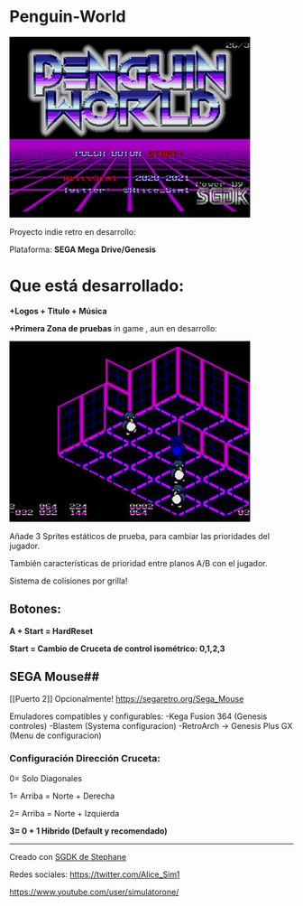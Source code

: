 # Penguin-World

![Titulo](https://raw.githubusercontent.com/alicesim1/Penguin-World/main/screenshot/titulo.jpg)

Proyecto indie retro en desarrollo:

Plataforma: **SEGA Mega Drive/Genesis**

# Que está desarrollado: #
**+Logos + Titulo + Música**

**+Primera Zona de pruebas** in game , aun en desarrollo:

![Test Zone 1](https://raw.githubusercontent.com/alicesim1/Penguin-World/main/screenshot/testzone1.jpg)

Añade 3 Sprites estáticos de prueba, para cambiar las prioridades del jugador.

También características de prioridad entre planos A/B con el jugador.

Sistema de colisiones por grilla!

## Botones: ##
**A + Start = HardReset**

**Start = Cambio de Cruceta de control isométrico: 0,1,2,3**


## SEGA Mouse##
[[Puerto 2]] Opcionalmente!
https://segaretro.org/Sega_Mouse

Emuladores compatibles y configurables:
-Kega Fusion 364 (Genesis controles)
-Blastem (Systema configuracion)
-RetroArch -> Genesis Plus GX (Menu de configuracion)


### Configuración Dirección Cruceta: ###
0= Solo Diagonales

1= Arriba = Norte + Derecha

2= Arriba = Norte + Izquierda

**3= 0 + 1 Hibrido (Default y recomendado)**

----------------------------------------------------------

Creado con [SGDK de Stephane](https://github.com/Stephane-D/SGDK)


Redes sociales:
https://twitter.com/Alice_Sim1

https://www.youtube.com/user/simulatorone/